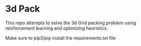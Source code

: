 # 3d Pack

This repo attempts to solve the 3d Grid packing problem using reinforcement learning and optimizing heuristics.

Make sure to pip3/pip install the requirements.txt file 
